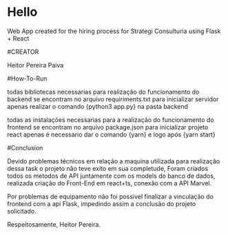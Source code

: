 # Hello
Web App created for the hiring process for Strategi Consulturia using Flask + React

#CREATOR

Heitor Pereira Paiva

#How-To-Run

todas bibliotecas necessarias para realização do funcionamento do backend se encontram no arquivo requiriments.txt
para inicializar servidor apenas realizar o comando {python3 app.py} na pasta backend

todas as instalações necessarias para a realização do funcionamento do frontend se encontram no arquivo package.json
para inicializar projeto react apenas é necessario dar o comando {yarn} e logo após {yarn start}

#Conclusion

Devido problemas técnicos em relação a maquina utilizada para realização dessa task o projeto não teve exito em sua completude,
Foram criados todos os metodos de API juntamente com os models do banco de dados, realizada criação do Front-End em react+ts, 
conexão com a API Marvel.

Por problemas de equipamento não foi possivel finalizar a vinculação do frontend com a api Flask, impedindo assim a conclusão
do projeto solicitado.

Respeitosamente, Heitor Pereira.
